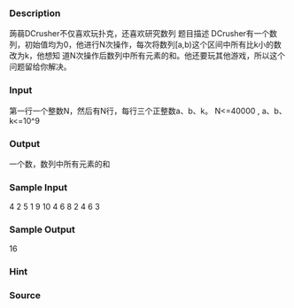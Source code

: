 
### Description
蒟蒻DCrusher不仅喜欢玩扑克，还喜欢研究数列
题目描述
DCrusher有一个数列，初始值均为0，他进行N次操作，每次将数列[a,b)这个区间中所有比k小的数改为k，他想知
道N次操作后数列中所有元素的和。他还要玩其他游戏，所以这个问题留给你解决。


### Input
第一行一个整数N，然后有N行，每行三个正整数a、b、k。
N<=40000 , a、b、k<=10^9

### Output
一个数，数列中所有元素的和


### Sample Input
4
2 5 1
9 10 4
6 8 2
4 6 3
### Sample Output
16
### Hint

### Source
